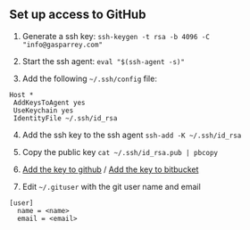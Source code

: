 ## Set up access to GitHub

1. Generate a ssh key: `ssh-keygen -t rsa -b 4096 -C "info@gasparrey.com"`

2. Start the ssh agent: `eval "$(ssh-agent -s)"`

3. Add the following `~/.ssh/config` file:

```
Host *
 AddKeysToAgent yes
 UseKeychain yes
 IdentityFile ~/.ssh/id_rsa
```

4. Add the ssh key to the ssh agent `ssh-add -K ~/.ssh/id_rsa`

5. Copy the public key `cat ~/.ssh/id_rsa.pub | pbcopy`

6. [Add the key to github](https://github.com/settings/keys) / [Add the key to bitbucket](https://bitbucket.org/account/user/Emigre/ssh-keys/)

7. Edit `~/.gituser` with the git user name and email

```
[user]
  name = <name>
  email = <email>
```